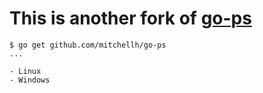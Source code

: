 # This is another fork of [go-ps](https://github.com/mitchellh/go-ps)

```
$ go get github.com/mitchellh/go-ps
...

- Linux
- Windows
